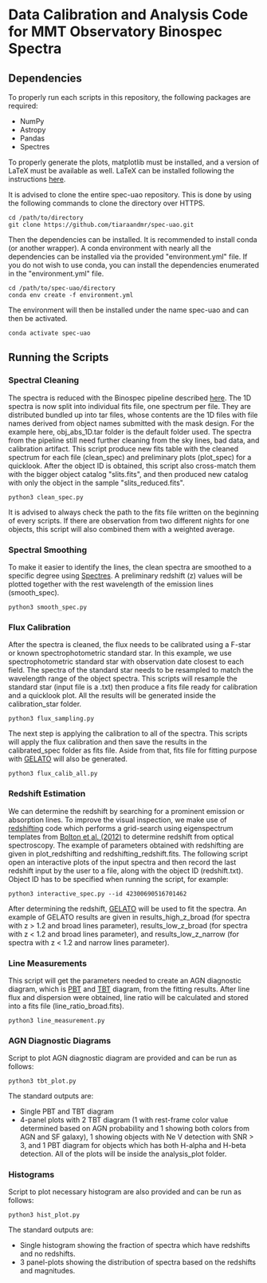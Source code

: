 # Data Calibration and Analysis Code for MMT Observatory Binospec Spectra

## Dependencies
To properly run each scripts in this repository, the following packages are required:
- NumPy
- Astropy
- Pandas
- Spectres

To properly generate the plots, matplotlib must be installed, and a version of LaTeX must be available as well. LaTeX can be installed following the instructions [here](https://www.latex-project.org/get/).

It is advised to clone the entire spec-uao repository. This is done by using the following commands to clone the directory over HTTPS.

```
cd /path/to/directory
git clone https://github.com/tiaraandmr/spec-uao.git
```

Then the dependencies can be installed. It is recommended to install conda (or another wrapper). A conda environment with nearly all the dependencies can be installed via the provided "environment.yml" file. If you do not wish to use conda, you can install the dependencies enumerated in the "environment.yml" file.

```
cd /path/to/spec-uao/directory
conda env create -f environment.yml
```

The environment will then be installed under the name spec-uao and can then be activated.

```
conda activate spec-uao
```

## Running the Scripts
### Spectral Cleaning
The spectra is reduced with the Binospec pipeline described [here](https://bitbucket.org/chil_sai/binospec/wiki/Home). The 1D spectra is now split into individual fits file, one spectrum per file. They are distributed bundled up into tar files, whose contents are the 1D files with file names derived from object names submitted with the mask design. For the example here, obj_abs_1D.tar folder is the default folder used. The spectra from the pipeline still need further cleaning from the sky lines, bad data, and calibration artifact. This script produce new fits table with the cleaned spectrum for each file (clean_spec) and preliminary plots (plot_spec) for a quicklook. After the object ID is obtained, this script also cross-match them with the bigger object catalog "slits.fits", and then produced new catalog with only the object in the sample "slits_reduced.fits".

```
python3 clean_spec.py
```

It is advised to always check the path to the fits file written on the beginning of every scripts. If there are observation from two different nights for one objects, this script will also combined them with a weighted average. 

### Spectral Smoothing
To make it easier to identify the lines, the clean spectra are smoothed to a specific degree using [Spectres](https://github.com/ACCarnall/spectres?tab=readme-ov-file). A preliminary redshift (z) values will be plotted together with the rest wavelength of the emission lines (smooth_spec). 

```
python3 smooth_spec.py
```

### Flux Calibration
After the spectra is cleaned, the flux needs to be calibrated using a F-star or known spectrophotometric standard star. In this example, we use spectrophotometric standard star with observation date closest to each field. The spectra of the standard star needs to be resampled to match the wavelength range of the object spectra. This scripts will resample the standard star (input file is a .txt) then produce a fits file ready for calibration and a quicklook plot. All the results will be generated inside the calibration_star folder.

```
python3 flux_sampling.py
```
The next step is applying the calibration to all of the spectra. This scripts will apply the flux calibration and then save the results in the calibrated_spec folder as fits file. Aside from that, fits file for fitting purpose with [GELATO](https://github.com/TheSkyentist/GELATO) will also be generated.

```
python3 flux_calib_all.py
```

### Redshift Estimation
We can determine the redshift by searching for a prominent emission or absorption lines. To improve the visual inspection, we make use of [redshifting](https://github.com/sdjohnson-astro/redshifting) code which performs a grid-search using eigenspectrum templates from [Bolton et al. (2012)](https://iopscience.iop.org/article/10.1088/0004-6256/144/5/144) to determine redshift from optical spectroscopy. The example of parameters obtained with redshifting are given in plot_redshifting and redshifting_redshift.fits. The following script open an interactive plots of the input spectra and then record the last redshift input by the user to a file, along with the object ID (redshift.txt). Object ID has to be specified when running the script, for example:

```
python3 interactive_spec.py --id 42300690516701462
```
After determining the redshift, [GELATO](https://github.com/TheSkyentist/GELATO) will be used to fit the spectra. An example of GELATO results are given in results_high_z_broad (for spectra with z > 1.2 and broad lines parameter), results_low_z_broad (for spectra with z < 1.2 and broad lines parameter), and results_low_z_narrow (for spectra with z < 1.2 and narrow lines parameter).

### Line Measurements
This script will get the parameters needed to create an AGN diagnostic diagram, which is [PBT](https://iopscience.iop.org/article/10.1086/130766) and [TBT](https://iopscience.iop.org/article/10.1088/0004-637X/742/1/46) diagram, from the fitting results. After line flux and dispersion were obtained, line ratio will be calculated and stored into a fits file (line_ratio_broad.fits).

```
python3 line_measurement.py
```

### AGN Diagnostic Diagrams
Script to plot AGN diagnostic diagram are provided and can be run as follows:

```
python3 tbt_plot.py
```

The standard outputs are:
- Single PBT and TBT diagram
- 4-panel plots with 2 TBT diagram (1 with rest-frame color value determined based on AGN probability and 1 showing both colors from AGN and SF galaxy), 1 showing objects with Ne V detection with SNR > 3, and 1 PBT diagram for objects which has both H-alpha and H-beta detection. 
All of the plots will be inside the analysis_plot folder.

### Histograms
Script to plot necessary histogram are also provided and can be run as follows:

```
python3 hist_plot.py
```

The standard outputs are:
- Single histogram showing the fraction of spectra which have redshifts and no redshifts.
- 3 panel-plots showing the distribution of spectra based on the redshifts and magnitudes.
